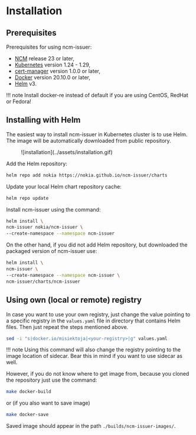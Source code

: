 # Installation

## Prerequisites

Prerequisites for using ncm-issuer:

* [NCM](https://www.nokia.com/networks/products/pki-authority-with-netguard-certificate-manager/) release 23 or later,
* [Kubernetes](https://kubernetes.io) version 1.24 - 1.29,
* [cert-manager](https://cert-manager.io/) version 1.0.0 or later,
* [Docker](https://docs.docker.com/engine/install/) version 20.10.0 or later,
* [Helm](https://helm.sh/docs/intro/install/) v3.

!!! note
    Install docker-re instead of default if you are using CentOS, RedHat or Fedora!

## Installing with Helm

The easiest way to install ncm-issuer in Kubernetes cluster is to use Helm.
The image will be automatically downloaded from public repository.

<figure markdown>
  ![installation](../assets/installation.gif)
</figure>

Add the Helm repository:

  ```bash
  helm repo add nokia https://nokia.github.io/ncm-issuer/charts
  ```

Update your local Helm chart repository cache:

  ```bash
  helm repo update
  ```

Install ncm-issuer using the command:

  ```bash
  helm install \
  ncm-issuer nokia/ncm-issuer \
  --create-namespace --namespace ncm-issuer 
  ```

On the other hand, if you did not add Helm repository, but downloaded the packaged version of ncm-issuer use:

  ```bash
  helm install \
  ncm-issuer \
  --create-namespace --namespace ncm-issuer \
  ncm-issuer/charts/ncm-issuer
  ```

## Using own (local or remote) registry

In case you want to use your own registry, just change the value pointing to a specific registry
in the `values.yaml` file in directory that contains Helm files. Then just repeat the steps
mentioned above.

  ```bash
  sed -i "s|docker.io/misiektoja|<your-registry>|g" values.yaml
  ```

!!! note
    Using this command will also change the registry pointing to the image location of sidecar.
    Bear this in mind if you want to use sidecar as well.

However, if you do not know where to get image from, because you cloned the repository
just use the command:

  ```bash
  make docker-build
  ```

or (if you also want to save image)

  ```bash
  make docker-save
  ```

Saved image should appear in the path `./builds/ncm-issuer-images/`.
